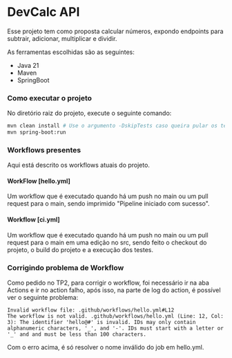 # DevCalc API
Esse projeto tem como proposta calcular números, expondo endpoints para
subtrair, adicionar, multiplicar e dividir.

As ferramentas escolhidas são as seguintes:
- Java 21
- Maven
- SpringBoot

### Como executar o projeto
No diretório raiz do projeto, execute o seguinte comando:
```bash
mvn clean install # Use o argumento -DskipTests caso queira pular os testes
mvn spring-boot:run
```

### Workflows presentes
Aqui está descrito os workflows atuais do projeto.

#### WorkFlow [hello.yml]
Um workflow que é executado quando há um push no main ou
um pull request para o main, sendo imprimido
"Pipeline iniciado com sucesso".

#### Workflow [ci.yml]
Um workflow que é executado quando há um push no main ou
um pull request para o main em uma edição no src, sendo feito
o checkout do projeto, o build do projeto e a execução dos testes.

### Corrigindo problema de Workflow
Como pedido no TP2, para corrigir o workflow, foi necessário ir na
aba Actions e ir no action falho, após isso, na parte de log do
action, é possível ver o seguinte problema:
```
Invalid workflow file: .github/workflows/hello.yml#L12
The workflow is not valid. .github/workflows/hello.yml (Line: 12, Col: 3): The identifier 'hello@#' is invalid. IDs may only contain alphanumeric characters, '_', and '-'. IDs must start with a letter or '_' and and must be less than 100 characters.
```

Com o erro acima, é só resolver o nome inválido do job em hello.yml.